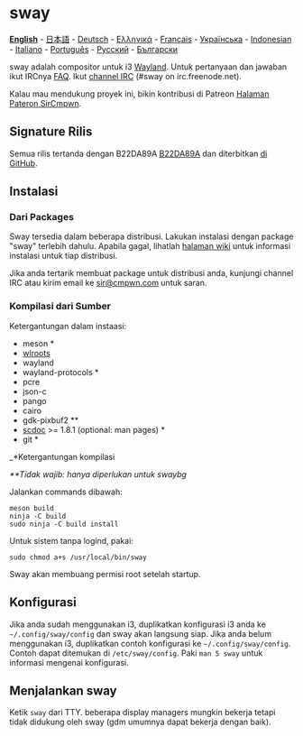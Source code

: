 # sway

[**English**](https://github.com/swaywm/sway/blob/master/README.md#sway--) - [日本語](https://github.com/swaywm/sway/blob/master/README.ja.md#sway--) - [Deutsch](https://github.com/swaywm/sway/blob/master/README.de.md#sway--) - [Ελληνικά](https://github.com/swaywm/sway/blob/master/README.el.md#sway--) - [Français](https://github.com/swaywm/sway/blob/master/README.fr.md#sway--) - [Українська](https://github.com/swaywm/sway/blob/master/README.uk.md#sway--) - [Indonesian](https://github.com/swaywm/sway/blob/master/README.id.md#sway--) - [Italiano](https://github.com/swaywm/sway/blob/master/README.it.md#sway--) - [Português](https://github.com/swaywm/sway/blob/master/README.pt.md#sway--) -
[Русский](https://github.com/swaywm/sway/blob/master/README.ru.md#sway--) - [Български](https://github.com/swaywm/sway/blob/master/README.bg.md#sway--)

sway adalah compositor untuk i3 [Wayland](http://wayland.freedesktop.org/).
Untuk pertanyaan dan jawaban ikut IRCnya [FAQ](https://github.com/swaywm/sway/wiki). Ikut [channel
 IRC](http://webchat.freenode.net/?channels=sway&uio=d4) (#sway on
irc.freenode.net).

Kalau mau mendukung proyek ini, bikin kontribusi di Patreon [Halaman Pateron SirCmpwn](https://patreon.com/sircmpwn).

## Signature Rilis

Semua rilis tertanda dengan B22DA89A [B22DA89A](http://pgp.mit.edu/pks/lookup?op=vindex&search=0x52CB6609B22DA89A)
dan diterbitkan [di GitHub](https://github.com/swaywm/sway/releases).

## Instalasi

### Dari Packages

Sway tersedia dalam beberapa distribusi. Lakukan instalasi dengan package "sway" terlebih dahulu. 
Apabila gagal, lihatlah [halaman wiki](https://github.com/swaywm/sway/wiki/Unsupported-packages)
untuk informasi instalasi untuk tiap distribusi.

Jika anda tertarik membuat package untuk distribusi anda, kunjungi channel IRC
atau kirim email ke sir@cmpwn.com untuk saran.

### Kompilasi dari Sumber

Ketergantungan dalam instaasi:

* meson \*
* [wlroots](https://github.com/swaywm/wlroots)
* wayland
* wayland-protocols \*
* pcre
* json-c
* pango
* cairo
* gdk-pixbuf2 \*\*
* [scdoc](https://git.sr.ht/~sircmpwn/scdoc) >= 1.8.1 (optional: man pages) \*
* git \*

_\*Ketergantungan kompilasi

_\*\*Tidak wajib: hanya diperlukan untuk swaybg_

Jalankan commands dibawah:

    meson build
    ninja -C build
    sudo ninja -C build install

Untuk sistem tanpa logind, pakai:

    sudo chmod a+s /usr/local/bin/sway

Sway akan membuang permisi root setelah startup.

## Konfigurasi

Jika anda sudah menggunakan i3, duplikatkan konfigurasi i3 anda ke `~/.config/sway/config` dan sway akan langsung siap. 
Jika anda belum menggunakan i3, duplikatkan contoh konfigurasi ke
`~/.config/sway/config`. Contoh dapat ditemukan di `/etc/sway/config`.
Paki `man 5 sway` untuk informasi mengenai konfigurasi.

## Menjalankan sway

Ketik `sway` dari TTY. beberapa display managers mungkin bekerja tetapi tidak didukung oleh
sway (gdm umumnya dapat bekerja dengan baik).
